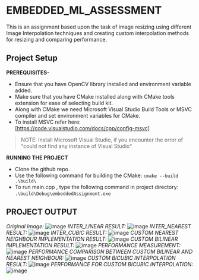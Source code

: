 # EMBEDDED_ML_ASSESSMENT

This is an assignment based upon the task of image resizing using different Image Interpolation techniques and creating custom interpolation methods for resizing and comparing performance.
## Project Setup
**PREREQUISITES-**
* Ensure that you have OpenCV library installed and environment variable added.
* Make sure that you have CMake installed along with CMake tools extension for ease of selecting build kit.
* Along with CMake we need Microsoft Visual Studio Build Tools or MSVC compiler and set environment variables for CMake.
* To install MSVC refer here: [https://code.visualstudio.com/docs/cpp/config-msvc]
> NOTE: Install Microsoft Visual Studio, if you encounter the error of "could not find any instance of Visual Studio"

**RUNNING THE PROJECT**
* Clone the github repo.
* Use the following command for building the CMake: `cmake --build .\build\`
* To run main.cpp , type the following command in project directory: `.\build\Debug\embeddedAssignment.exe`
## PROJECT OUTPUT
*Original Image:*
![image](https://github.com/Kunal-Bhandari/EMBEDDED_ASSIGNMENT/assets/89692281/55707f27-3274-46bb-99d7-1d2290d973d2)
*INTER_LINEAR RESULT:*
![image](https://github.com/Kunal-Bhandari/EMBEDDED_ASSIGNMENT/assets/89692281/c150f218-164d-4eef-a705-3e84a1a4e5fe)
*INTER_NEAREST RESULT:*
![image](https://github.com/Kunal-Bhandari/EMBEDDED_ASSIGNMENT/assets/89692281/1ce25735-d81f-4f72-a57e-e27d1ceb2e68)
*INTER_CUBIC RESULT:*
![image](https://github.com/Kunal-Bhandari/EMBEDDED_ASSIGNMENT/assets/89692281/e680958d-1e5b-4d04-8df3-5df3582a6a3f)
*CUSTOM NEAREST NEIGHBOUR IMPLEMENTATION RESULT:*
![image](https://github.com/Kunal-Bhandari/EMBEDDED_ASSIGNMENT/assets/89692281/2cc19084-9411-4c37-a183-555b82dc4517)
*CUSTOM BILINEAR IMPLEMENTATION RESULT:*
![image](https://github.com/Kunal-Bhandari/EMBEDDED_ASSIGNMENT/assets/89692281/8ff95f86-7ff9-4ef1-a3b6-8b52f9d818d9)
*PERFORMANCE MEASUREMENT:*
![image](https://github.com/Kunal-Bhandari/EMBEDDED_ASSIGNMENT/assets/89692281/bb5f0c45-ee7f-435f-946d-888268195a5b)
*PERFORMANCE COMPARISON BETWEEN CUSTOM BILINEAR AND NEAREST NEIGHBOUR:*
![image](https://github.com/Kunal-Bhandari/EMBEDDED_ASSIGNMENT/assets/89692281/a6bf8c0c-b230-466b-90bc-cff377355715)
*CUSTOM BICUBIC INTERPOLATION RESULT:*
![image](https://github.com/Kunal-Bhandari/EMBEDDED_ASSIGNMENT/assets/89692281/47b0eb5c-59b0-4a9f-a543-bffb79cd024c)
*PERFORMANCE FOR CUSTOM BICUBIC INTERPOLATION:*
![image](https://github.com/Kunal-Bhandari/EMBEDDED_ASSIGNMENT/assets/89692281/121b733a-030b-4672-95ad-52d55bbbff8d)



